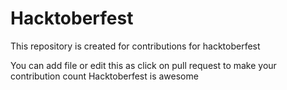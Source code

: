 # Hacktoberfest
This repository is created for contributions for hacktoberfest

You can add file or edit this as click on pull request to make your contribution count
Hacktoberfest is awesome 
